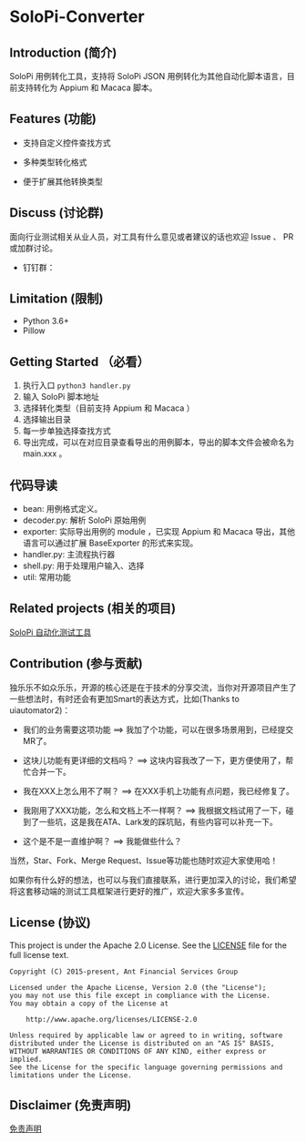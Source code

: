 # SoloPi-Converter

## Introduction (简介)

SoloPi 用例转化工具，支持将 SoloPi JSON 用例转化为其他自动化脚本语言，目前支持转化为 Appium 和 Macaca 脚本。

## Features (功能)

* 支持自定义控件查找方式

* 多种类型转化格式

* 便于扩展其他转换类型

## Discuss (讨论群)

面向行业测试相关从业人员，对工具有什么意见或者建议的话也欢迎 Issue 、 PR 或加群讨论。

- 钉钉群：

## Limitation (限制)

- Python 3.6+
- Pillow

## Getting Started （必看）

1. 执行入口 `python3 handler.py`
2. 输入 SoloPi 脚本地址
3. 选择转化类型（目前支持 Appium 和 Macaca ）
3. 选择输出目录
4. 每一步单独选择查找方式
5. 导出完成，可以在对应目录查看导出的用例脚本，导出的脚本文件会被命名为 main.xxx 。

## 代码导读

- bean: 用例格式定义。
- decoder.py: 解析 SoloPi 原始用例
- exporter: 实际导出用例的 module ，已实现 Appium 和 Macaca 导出，其他语言可以通过扩展 BaseExporter 的形式来实现。
- handler.py: 主流程执行器
- shell.py: 用于处理用户输入、选择
- util: 常用功能

## Related projects (相关的项目)

[SoloPi 自动化测试工具](https://github.com/alipay/SoloPi)

## Contribution (参与贡献)

   独乐乐不如众乐乐，开源的核心还是在于技术的分享交流，当你对开源项目产生了一些想法时，有时还会有更加Smart的表达方式，比如(Thanks to uiautomator2)：

   - 我们的业务需要这项功能 ==> 我加了个功能，可以在很多场景用到，已经提交MR了。

   - 这块儿功能有更详细的文档吗？ ==> 这块内容我改了一下，更方便使用了，帮忙合并一下。

   - 我在XXX上怎么用不了啊？ ==> 在XXX手机上功能有点问题，我已经修复了。

   - 我刚用了XXX功能，怎么和文档上不一样啊？ ==> 我根据文档试用了一下，碰到了一些坑，这是我在ATA、Lark发的踩坑贴，有些内容可以补充一下。

   - 这个是不是一直维护啊？ ==> 我能做些什么？

   当然，Star、Fork、Merge Request、Issue等功能也随时欢迎大家使用哈！

   如果你有什么好的想法，也可以与我们直接联系，进行更加深入的讨论，我们希望将这套移动端的测试工具框架进行更好的推广，欢迎大家多多宣传。

## License (协议)

This project is under the Apache 2.0 License. See the [LICENSE](LICENSE) file for the full license text.

```text
Copyright (C) 2015-present, Ant Financial Services Group

Licensed under the Apache License, Version 2.0 (the "License");
you may not use this file except in compliance with the License.
You may obtain a copy of the License at

 	http://www.apache.org/licenses/LICENSE-2.0

Unless required by applicable law or agreed to in writing, software
distributed under the License is distributed on an "AS IS" BASIS,
WITHOUT WARRANTIES OR CONDITIONS OF ANY KIND, either express or implied.
See the License for the specific language governing permissions and
limitations under the License.
```

## Disclaimer (免责声明)

[免责声明](Disclaimer.md)